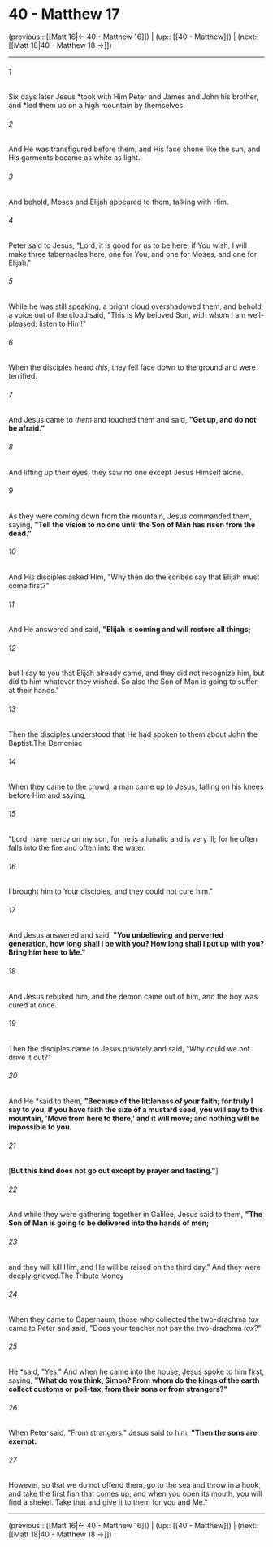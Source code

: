 # 40 - Matthew 17

(previous:: [[Matt 16|← 40 - Matthew 16]]) | (up:: [[40 - Matthew]]) | (next:: [[Matt 18|40 - Matthew 18 →]])

***


###### 1 
Six days later Jesus *took with Him Peter and James and John his brother, and *led them up on a high mountain by themselves. 

###### 2 
And He was transfigured before them; and His face shone like the sun, and His garments became as white as light. 

###### 3 
And behold, Moses and Elijah appeared to them, talking with Him. 

###### 4 
Peter said to Jesus, "Lord, it is good for us to be here; if You wish, I will make three tabernacles here, one for You, and one for Moses, and one for Elijah." 

###### 5 
While he was still speaking, a bright cloud overshadowed them, and behold, a voice out of the cloud said, "This is My beloved Son, with whom I am well-pleased; listen to Him!" 

###### 6 
When the disciples heard _this_, they fell face down to the ground and were terrified. 

###### 7 
And Jesus came to _them_ and touched them and said, **"Get up, and do not be afraid."** 

###### 8 
And lifting up their eyes, they saw no one except Jesus Himself alone. 

###### 9 
As they were coming down from the mountain, Jesus commanded them, saying, **"Tell the vision to no one until the Son of Man has risen from the dead."** 

###### 10 
And His disciples asked Him, "Why then do the scribes say that Elijah must come first?" 

###### 11 
And He answered and said, **"Elijah is coming and will restore all things;** 

###### 12 
but I say to you that Elijah already came, and they did not recognize him, but did to him whatever they wished. So also the Son of Man is going to suffer at their hands." 

###### 13 
Then the disciples understood that He had spoken to them about John the Baptist.The Demoniac 

###### 14 
When they came to the crowd, a man came up to Jesus, falling on his knees before Him and saying, 

###### 15 
"Lord, have mercy on my son, for he is a lunatic and is very ill; for he often falls into the fire and often into the water. 

###### 16 
I brought him to Your disciples, and they could not cure him." 

###### 17 
And Jesus answered and said, **"You unbelieving and perverted generation, how long shall I be with you? How long shall I put up with you? Bring him here to Me."** 

###### 18 
And Jesus rebuked him, and the demon came out of him, and the boy was cured at once. 

###### 19 
Then the disciples came to Jesus privately and said, "Why could we not drive it out?" 

###### 20 
And He *said to them, **"Because of the littleness of your faith; for truly I say to you, if you have faith the size of a mustard seed, you will say to this mountain, 'Move from here to there,' and it will move; and nothing will be impossible to you.** 

###### 21 
[**But this kind does not go out except by prayer and fasting."**] 

###### 22 
And while they were gathering together in Galilee, Jesus said to them, **"The Son of Man is going to be delivered into the hands of men;** 

###### 23 
and they will kill Him, and He will be raised on the third day." And they were deeply grieved.The Tribute Money 

###### 24 
When they came to Capernaum, those who collected the two-drachma _tax_ came to Peter and said, "Does your teacher not pay the two-drachma _tax_?" 

###### 25 
He *said, "Yes." And when he came into the house, Jesus spoke to him first, saying, **"What do you think, Simon? From whom do the kings of the earth collect customs or poll-tax, from their sons or from strangers?"** 

###### 26 
When Peter said, "From strangers," Jesus said to him, **"Then the sons are exempt.** 

###### 27 
However, so that we do not offend them, go to the sea and throw in a hook, and take the first fish that comes up; and when you open its mouth, you will find a shekel. Take that and give it to them for you and Me."

***

(previous:: [[Matt 16|← 40 - Matthew 16]]) | (up:: [[40 - Matthew]]) | (next:: [[Matt 18|40 - Matthew 18 →]])
